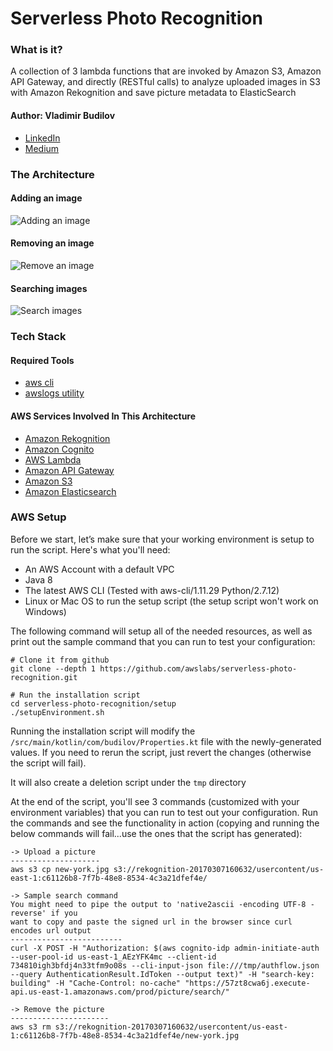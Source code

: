 Serverless Photo Recognition
===================================================
### What is it?
A collection of 3 lambda functions that are invoked by Amazon S3, Amazon API Gateway, and directly (RESTful calls) 
to analyze uploaded images in S3 with Amazon Rekognition and save picture metadata to ElasticSearch

#### Author: Vladimir Budilov
* [LinkedIn](https://www.linkedin.com/in/vbudilov/)
* [Medium](https://medium.com/@budilov)

### The Architecture

#### Adding an image
![Adding an image](/setup/img/ServerlessPhotoRecognition_Add_Image.png?raw=true)

#### Removing an image
![Remove an image](/setup/img/ServerlessPhotoRecognition_Remove_Image.png?raw=true)

#### Searching images
![Search images](/setup/img/ServerlessPhotoRecognition_Search_Image.png?raw=true)

### Tech Stack
#### Required Tools
* [aws cli](http://docs.aws.amazon.com/cli/latest/userguide/installing.html)
* [awslogs utility](https://github.com/jorgebastida/awslogs)

#### AWS Services Involved In This Architecture
* [Amazon Rekognition](https://aws.amazon.com/rekognition/)
* [Amazon Cognito](https://aws.amazon.com/cognito/)
* [AWS Lambda](https://aws.amazon.com/lambda/)
* [Amazon API Gateway](https://aws.amazon.com/api-gateway/)
* [Amazon S3](https://aws.amazon.com/s3/)
* [Amazon Elasticsearch](https://aws.amazon.com/elasticsearch-service/)

### AWS Setup
Before we start, let’s make sure that your working environment is setup to run the script. Here's what you'll need:

* An AWS Account with a default VPC
* Java 8
* The latest AWS CLI (Tested with aws-cli/1.11.29 Python/2.7.12)
* Linux or Mac OS to run the setup script (the setup script won't work on Windows)

The following command will setup all of the needed resources, as well as print out the sample command that you can run
to test your configuration:
```
# Clone it from github
git clone --depth 1 https://github.com/awslabs/serverless-photo-recognition.git
```
```
# Run the installation script
cd serverless-photo-recognition/setup
./setupEnvironment.sh
```
Running the installation script will modify the ```/src/main/kotlin/com/budilov/Properties.kt``` file with the newly-generated values. If you need to rerun the script, just revert the changes (otherwise the script will fail). 

It will also create a deletion script under the ```tmp``` directory

At the end of the script, you'll see 3 commands (customized with your environment variables) that you can run to test out your configuration. Run the commands and see the functionality in action (copying and running the below commands will fail...use the ones that the script has generated):

```
-> Upload a picture
--------------------
aws s3 cp new-york.jpg s3://rekognition-20170307160632/usercontent/us-east-1:c61126b8-7f7b-48e8-8534-4c3a21dfef4e/

-> Sample search command
You might need to pipe the output to 'native2ascii -encoding UTF-8 -reverse' if you
want to copy and paste the signed url in the browser since curl encodes url output
-------------------------
curl -X POST -H "Authorization: $(aws cognito-idp admin-initiate-auth  --user-pool-id us-east-1_AEzYFK4mc --client-id 734810igh3bfdj4n33tfm9o08s --cli-input-json file:///tmp/authflow.json --query AuthenticationResult.IdToken --output text)" -H "search-key: building" -H "Cache-Control: no-cache" "https://57zt8cwa6j.execute-api.us-east-1.amazonaws.com/prod/picture/search/"

-> Remove the picture
----------------------
aws s3 rm s3://rekognition-20170307160632/usercontent/us-east-1:c61126b8-7f7b-48e8-8534-4c3a21dfef4e/new-york.jpg
```

